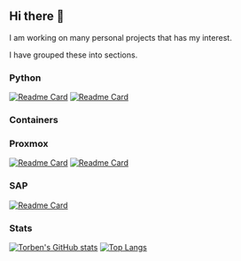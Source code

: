 ## Hi there 👋

I am working on many personal projects that has my interest.

I have grouped these into sections.

### Python

[![Readme Card](https://github-readme-stats.vercel.app/api/pin/?username=TorbenJakobsen&repo=decimaldate)](https://github.com/TorbenJakobsen/decimaldate)
[![Readme Card](https://github-readme-stats.vercel.app/api/pin/?username=TorbenJakobsen&repo=matrix_digital_rain)](https://github.com/TorbenJakobsen/matrix_digital_rain)

### Containers

### Proxmox

[![Readme Card](https://github-readme-stats.vercel.app/api/pin/?username=TorbenJakobsen&repo=matrix_digital_rain)](https://github.com/TorbenJakobsen/setup_proxmox_as_hypervisor)
[![Readme Card](https://github-readme-stats.vercel.app/api/pin/?username=TorbenJakobsen&repo=matrix_digital_rain)](https://github.com/TorbenJakobsen/run-docker-in-proxmox-lxc-container)

### SAP

[![Readme Card](https://github-readme-stats.vercel.app/api/pin/?username=TorbenJakobsen&repo=run_sap_as_a_container)](https://github.com/TorbenJakobsen/run_sap_as_a_container)

### Stats

[![Torben's GitHub stats](https://github-readme-stats.vercel.app/api?username=TorbenJakobsen&show_icons=true&rank_icon=percentile&show=reviews,discussions_started,discussions_answered,prs_merged,prs_merged_percentage)](https://github.com/anuraghazra/github-readme-stats)
[![Top Langs](https://github-readme-stats.vercel.app/api/top-langs/?username=TorbenJakobsen)](https://github.com/anuraghazra/github-readme-stats)
